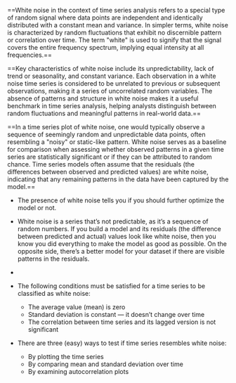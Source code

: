==White noise in the context of time series analysis refers to a special type of random signal where data points are independent and identically distributed with a constant mean and variance. In simpler terms, white noise is characterized by random fluctuations that exhibit no discernible pattern or correlation over time. The term "white" is used to signify that the signal covers the entire frequency spectrum, implying equal intensity at all frequencies.==

==Key characteristics of white noise include its unpredictability, lack of trend or seasonality, and constant variance. Each observation in a white noise time series is considered to be unrelated to previous or subsequent observations, making it a series of uncorrelated random variables. The absence of patterns and structure in white noise makes it a useful benchmark in time series analysis, helping analysts distinguish between random fluctuations and meaningful patterns in real-world data.==

==In a time series plot of white noise, one would typically observe a sequence of seemingly random and unpredictable data points, often resembling a "noisy" or static-like pattern. White noise serves as a baseline for comparison when assessing whether observed patterns in a given time series are statistically significant or if they can be attributed to random chance. Time series models often assume that the residuals (the differences between observed and predicted values) are white noise, indicating that any remaining patterns in the data have been captured by the model.==

- The presence of white noise tells you if you should further optimize the model or not.
- White noise is a series that’s not predictable, as it’s a sequence of random numbers. If you build a model and its residuals (the difference between predicted and actual) values look like white noise, then you know you did everything to make the model as good as possible. On the opposite side, there’s a better model for your dataset if there are visible patterns in the residuals.
- 
- The following conditions must be satisfied for a time series to be classified as white noise:
	- The average value (mean) is zero
	- Standard deviation is constant — it doesn’t change over time
	- The correlation between time series and its lagged version is not significant

- There are three (easy) ways to test if time series resembles white noise:
	- By plotting the time series
	- By comparing mean and standard deviation over time
	- By examining autocorrelation plots